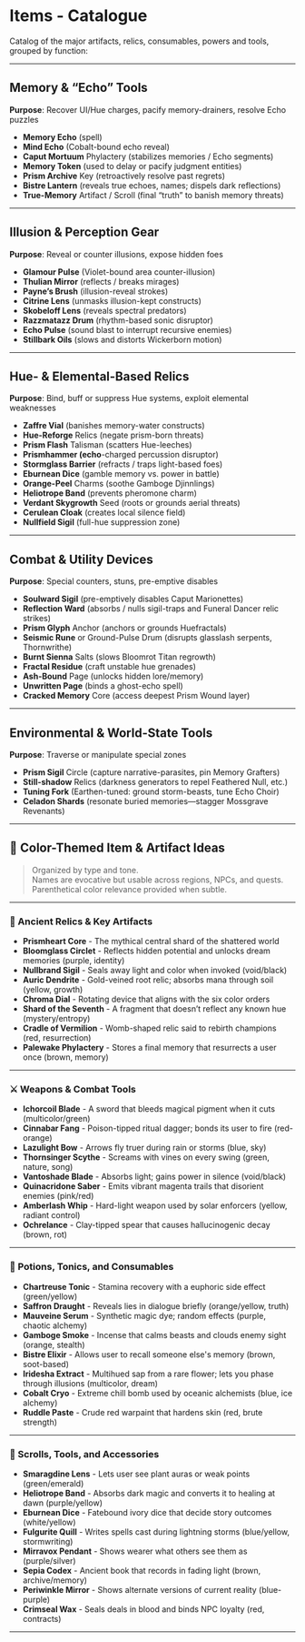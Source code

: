 
# Items - Catalogue

Catalog of the major artifacts, relics, consumables, powers and tools, grouped by function:

---

## Memory & “Echo” Tools

**Purpose**: Recover UI/Hue charges, pacify memory-drainers, resolve Echo puzzles
- **Memory Echo** (spell)
- **Mind Echo** (Cobalt-bound echo reveal)
- **Caput Mortuum** Phylactery (stabilizes memories / Echo segments)
- **Memory Token** (used to delay or pacify judgment entities)
- **Prism Archive** Key (retroactively resolve past regrets)
- **Bistre Lantern** (reveals true echoes, names; dispels dark reflections)
- **True-Memory** Artifact / Scroll (final “truth” to banish memory threats)

---

## Illusion & Perception Gear

**Purpose**: Reveal or counter illusions, expose hidden foes
- **Glamour Pulse** (Violet-bound area counter-illusion)
- **Thulian Mirror** (reflects / breaks mirages)
- **Payne’s Brush** (illusion-reveal strokes)
- **Citrine Lens** (unmasks illusion-kept constructs)
- **Skobeloff Lens** (reveals spectral predators)
- **Razzmatazz Drum** (rhythm-based sonic disruptor)
- **Echo Pulse** (sound blast to interrupt recursive enemies)
- **Stillbark Oils** (slows and distorts Wickerborn motion)

---

## Hue- & Elemental-Based Relics

**Purpose**: Bind, buff or suppress Hue systems, exploit elemental weaknesses
- **Zaffre Vial** (banishes memory-water constructs)
- **Hue-Reforge** Relics (negate prism-born threats)
- **Prism Flash** Talisman (scatters Hue-leeches)
- **Prismhammer (echo**-charged percussion disruptor)
- **Stormglass Barrier** (refracts / traps light-based foes)
- **Eburnean Dice** (gamble memory vs. power in battle)
- **Orange-Peel** Charms (soothe Gamboge Djinnlings)
- **Heliotrope Band** (prevents pheromone charm)
- **Verdant Skygrowth** Seed (roots or grounds aerial threats)
- **Cerulean Cloak** (creates local silence field)
- **Nullfield Sigil** (full-hue suppression zone)

---

## Combat & Utility Devices

**Purpose**: Special counters, stuns, pre-emptive disables
- **Soulward Sigil** (pre-emptively disables Caput Marionettes)
- **Reflection Ward** (absorbs / nulls sigil-traps and Funeral Dancer relic strikes)
- **Prism Glyph** Anchor (anchors or grounds Huefractals)
- **Seismic Rune** or Ground-Pulse Drum (disrupts glasslash serpents, Thornwrithe)
- **Burnt Sienna** Salts (slows Bloomrot Titan regrowth)
- **Fractal Residue** (craft unstable hue grenades)
- **Ash-Bound** Page (unlocks hidden lore/memory)
- **Unwritten Page** (binds a ghost-echo spell)
- **Cracked Memory** Core (access deepest Prism Wound layer)

---

## Environmental & World-State Tools

**Purpose**: Traverse or manipulate special zones
- **Prism Sigil** Circle (capture narrative-parasites, pin Memory Grafters)
- **Still-shadow** Relics (darkness generators to repel Feathered Null, etc.)
- **Tuning Fork** (Earthen-tuned: ground storm-beasts, tune Echo Choir)
- **Celadon Shards** (resonate buried memories—stagger Mossgrave Revenants)

---


## 🎁 Color-Themed Item & Artifact Ideas

> Organized by type and tone.  
> Names are evocative but usable across regions, NPCs, and quests.  
> Parenthetical color relevance provided when subtle.

---

### 🧩 Ancient Relics & Key Artifacts

- **Prismheart Core** - The mythical central shard of the shattered world
- **Bloomglass Circlet** - Reflects hidden potential and unlocks dream memories (purple, identity)
- **Nullbrand Sigil** - Seals away light and color when invoked (void/black)
- **Auric Dendrite** - Gold-veined root relic; absorbs mana through soil (yellow, growth)
- **Chroma Dial** - Rotating device that aligns with the six color orders
- **Shard of the Seventh** - A fragment that doesn’t reflect any known hue (mystery/entropy)
- **Cradle of Vermilion** - Womb-shaped relic said to rebirth champions (red, resurrection)
- **Palewake Phylactery** - Stores a final memory that resurrects a user once (brown, memory)

---

### ⚔️ Weapons & Combat Tools

- **Ichorcoil Blade** - A sword that bleeds magical pigment when it cuts (multicolor/green)
- **Cinnabar Fang** - Poison-tipped ritual dagger; bonds its user to fire (red-orange)
- **Lazulight Bow** - Arrows fly truer during rain or storms (blue, sky)
- **Thornsinger Scythe** - Screams with vines on every swing (green, nature, song)
- **Vantoshade Blade** - Absorbs light; gains power in silence (void/black)
- **Quinacridone Saber** - Emits vibrant magenta trails that disorient enemies (pink/red)
- **Amberlash Whip** - Hard-light weapon used by solar enforcers (yellow, radiant control)
- **Ochrelance** - Clay-tipped spear that causes hallucinogenic decay (brown, rot)

---

### 🧪 Potions, Tonics, and Consumables

- **Chartreuse Tonic** - Stamina recovery with a euphoric side effect (green/yellow)
- **Saffron Draught** - Reveals lies in dialogue briefly (orange/yellow, truth)
- **Mauveine Serum** - Synthetic magic dye; random effects (purple, chaotic alchemy)
- **Gamboge Smoke** - Incense that calms beasts and clouds enemy sight (orange, stealth)
- **Bistre Elixir** - Allows user to recall someone else's memory (brown, soot-based)
- **Iridesha Extract** - Multihued sap from a rare flower; lets you phase through illusions (multicolor, dream)
- **Cobalt Cryo** - Extreme chill bomb used by oceanic alchemists (blue, ice alchemy)
- **Ruddle Paste** - Crude red warpaint that hardens skin (red, brute strength)

---

### 📜 Scrolls, Tools, and Accessories

- **Smaragdine Lens** - Lets user see plant auras or weak points (green/emerald)
- **Heliotrope Band** - Absorbs dark magic and converts it to healing at dawn (purple/yellow)
- **Eburnean Dice** - Fatebound ivory dice that decide story outcomes (white/yellow)
- **Fulgurite Quill** - Writes spells cast during lightning storms (blue/yellow, stormwriting)
- **Mirravox Pendant** - Shows wearer what others see them as (purple/silver)
- **Sepia Codex** - Ancient book that records in fading light (brown, archive/memory)
- **Periwinkle Mirror** - Shows alternate versions of current reality (blue-purple)
- **Crimseal Wax** - Seals deals in blood and binds NPC loyalty (red, contracts)

---

